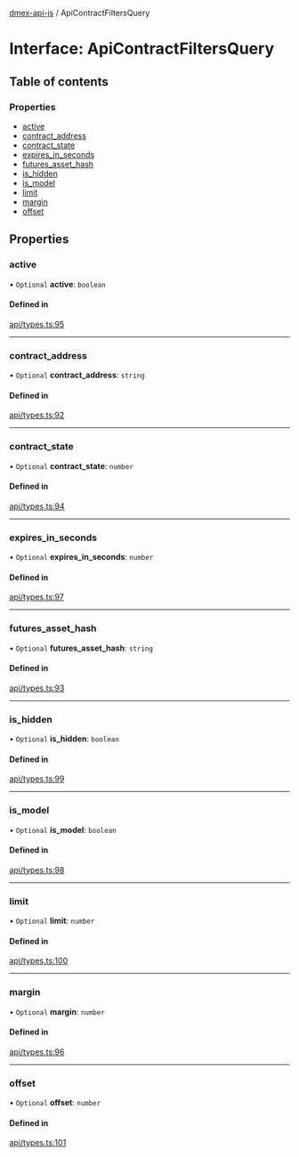 [dmex-api-js](../README.md) / ApiContractFiltersQuery

# Interface: ApiContractFiltersQuery

## Table of contents

### Properties

- [active](ApiContractFiltersQuery.md#active)
- [contract\_address](ApiContractFiltersQuery.md#contract_address)
- [contract\_state](ApiContractFiltersQuery.md#contract_state)
- [expires\_in\_seconds](ApiContractFiltersQuery.md#expires_in_seconds)
- [futures\_asset\_hash](ApiContractFiltersQuery.md#futures_asset_hash)
- [is\_hidden](ApiContractFiltersQuery.md#is_hidden)
- [is\_model](ApiContractFiltersQuery.md#is_model)
- [limit](ApiContractFiltersQuery.md#limit)
- [margin](ApiContractFiltersQuery.md#margin)
- [offset](ApiContractFiltersQuery.md#offset)

## Properties

### active

• `Optional` **active**: `boolean`

#### Defined in

[api/types.ts:95](https://github.com/dmex-app/node-api-js/blob/70d7108/src/api/types.ts#L95)

___

### contract\_address

• `Optional` **contract\_address**: `string`

#### Defined in

[api/types.ts:92](https://github.com/dmex-app/node-api-js/blob/70d7108/src/api/types.ts#L92)

___

### contract\_state

• `Optional` **contract\_state**: `number`

#### Defined in

[api/types.ts:94](https://github.com/dmex-app/node-api-js/blob/70d7108/src/api/types.ts#L94)

___

### expires\_in\_seconds

• `Optional` **expires\_in\_seconds**: `number`

#### Defined in

[api/types.ts:97](https://github.com/dmex-app/node-api-js/blob/70d7108/src/api/types.ts#L97)

___

### futures\_asset\_hash

• `Optional` **futures\_asset\_hash**: `string`

#### Defined in

[api/types.ts:93](https://github.com/dmex-app/node-api-js/blob/70d7108/src/api/types.ts#L93)

___

### is\_hidden

• `Optional` **is\_hidden**: `boolean`

#### Defined in

[api/types.ts:99](https://github.com/dmex-app/node-api-js/blob/70d7108/src/api/types.ts#L99)

___

### is\_model

• `Optional` **is\_model**: `boolean`

#### Defined in

[api/types.ts:98](https://github.com/dmex-app/node-api-js/blob/70d7108/src/api/types.ts#L98)

___

### limit

• `Optional` **limit**: `number`

#### Defined in

[api/types.ts:100](https://github.com/dmex-app/node-api-js/blob/70d7108/src/api/types.ts#L100)

___

### margin

• `Optional` **margin**: `number`

#### Defined in

[api/types.ts:96](https://github.com/dmex-app/node-api-js/blob/70d7108/src/api/types.ts#L96)

___

### offset

• `Optional` **offset**: `number`

#### Defined in

[api/types.ts:101](https://github.com/dmex-app/node-api-js/blob/70d7108/src/api/types.ts#L101)

